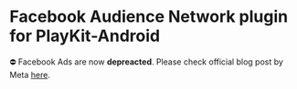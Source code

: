 # Facebook Audience Network plugin for PlayKit-Android

⛔️ Facebook Ads are now **depreacted**. Please check official blog post by Meta [here](https://medium.com/maintainer-io/how-to-deprecate-a-repository-on-github-8f0ceb9155e).

